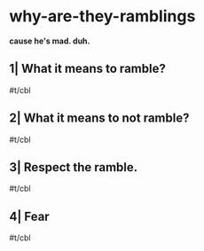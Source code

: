 # why-are-they-ramblings

**cause he's mad. duh.**

## 1| What it means to ramble?

#t/cbl

## 2| What it means to not ramble?

#t/cbl

## 3| Respect the ramble.

#t/cbl

## 4| Fear

#t/cbl
